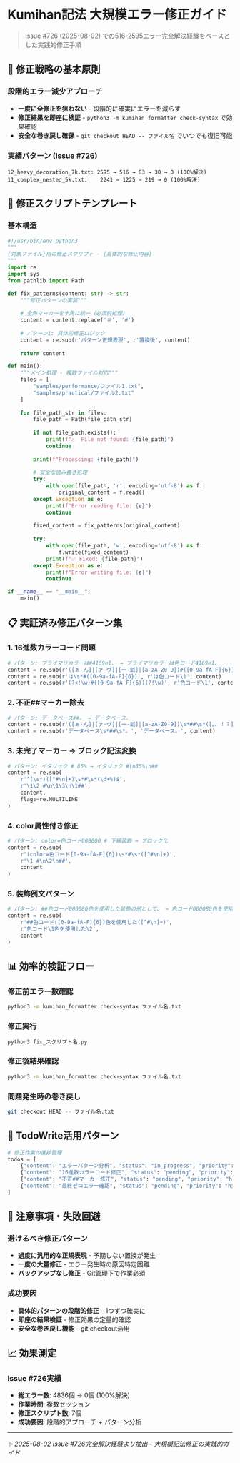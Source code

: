 # Kumihan記法 大規模エラー修正ガイド

> Issue #726 (2025-08-02) での516-2595エラー完全解決経験をベースとした実践的修正手順

## 🎯 修正戦略の基本原則

### 段階的エラー減少アプローチ
- **一度に全修正を狙わない** - 段階的に確実にエラーを減らす
- **修正結果を即座に検証** - `python3 -m kumihan_formatter check-syntax` で効果確認
- **安全な巻き戻し確保** - `git checkout HEAD -- ファイル名` でいつでも復旧可能

### 実績パターン (Issue #726)
```
12_heavy_decoration_7k.txt: 2595 → 516 → 83 → 30 → 0 (100%解決)
11_complex_nested_5k.txt:    2241 → 1225 → 219 → 0 (100%解決)
```

## 🔧 修正スクリプトテンプレート

### 基本構造
```python
#!/usr/bin/env python3
"""
{対象ファイル}用の修正スクリプト - {具体的な修正内容}
"""
import re
import sys
from pathlib import Path

def fix_patterns(content: str) -> str:
    """修正パターンの実装"""
    
    # 全角マーカーを半角に統一（必須前処理）
    content = content.replace('＃', '#')
    
    # パターン1: 具体的修正ロジック
    content = re.sub(r'パターン正規表現', r'置換後', content)
    
    return content

def main():
    """メイン処理 - 複数ファイル対応"""
    files = [
        "samples/performance/ファイル1.txt",
        "samples/practical/ファイル2.txt"
    ]
    
    for file_path_str in files:
        file_path = Path(file_path_str)
        
        if not file_path.exists():
            print(f"⚠️  File not found: {file_path}")
            continue
            
        print(f"Processing: {file_path}")
        
        # 安全な読み書き処理
        try:
            with open(file_path, 'r', encoding='utf-8') as f:
                original_content = f.read()
        except Exception as e:
            print(f"Error reading file: {e}")
            continue
        
        fixed_content = fix_patterns(original_content)
        
        try:
            with open(file_path, 'w', encoding='utf-8') as f:
                f.write(fixed_content)
            print(f"✅ Fixed: {file_path}")
        except Exception as e:
            print(f"Error writing file: {e}")
            continue

if __name__ == "__main__":
    main()
```

## 📋 実証済み修正パターン集

### 1. 16進数カラーコード問題
```python
# パターン: プライマリカラーは#4169e1、 → プライマリカラーは色コード4169e1、
content = re.sub(r'([ぁ-ん]|[ァ-ヴ]|[一-龯]|[a-zA-Z0-9])#([0-9a-fA-F]{6})([、。を])', r'\1色コード\2\3', content)
content = re.sub(r'は\s*#([0-9a-fA-F]{6})', r'は色コード\1', content)
content = re.sub(r'(?<!\w)#([0-9a-fA-F]{6})(?!\w)', r'色コード\1', content)
```

### 2. 不正##マーカー除去
```python
# パターン: データベース##。 → データベース。
content = re.sub(r'([ぁ-ん]|[ァ-ヴ]|[一-龯]|[a-zA-Z0-9])\s*##\s*([。、！？])', r'\1\2', content)
content = re.sub(r'データベース\s*##\s*。', 'データベース。', content)
```

### 3. 未完了マーカー → ブロック記法変換
```python
# パターン: イタリック # 85% → イタリック #\n85%\n##
content = re.sub(
    r'^(\s*)([^#\n]+)\s*#\s*(\d+%)$',
    r'\1\2 #\n\1\3\n\1##',
    content,
    flags=re.MULTILINE
)
```

### 4. color属性付き修正
```python
# パターン: color=色コード008000 # 下線装飾 → ブロック化
content = re.sub(
    r'(color=色コード[0-9a-fA-F]{6})\s*#\s*([^#\n]+)',
    r'\1 #\n\2\n##',
    content
)
```

### 5. 装飾例文パターン
```python
# パターン: ##色コード000080色を使用した装飾の例として、 → 色コード000080色を使用した装飾の例として、
content = re.sub(
    r'##色コード([0-9a-fA-F]{6})色を使用した([^#\n]+)',
    r'色コード\1色を使用した\2',
    content
)
```

## 📊 効率的検証フロー

### 修正前エラー数確認
```bash
python3 -m kumihan_formatter check-syntax ファイル名.txt
```

### 修正実行
```bash
python3 fix_スクリプト名.py
```

### 修正後結果確認
```bash
python3 -m kumihan_formatter check-syntax ファイル名.txt
```

### 問題発生時の巻き戻し
```bash
git checkout HEAD -- ファイル名.txt
```

## 🎯 TodoWrite活用パターン

```python
# 修正作業の進捗管理
todos = [
    {"content": "エラーパターン分析", "status": "in_progress", "priority": "high", "id": "analyze"},
    {"content": "16進数カラーコード修正", "status": "pending", "priority": "high", "id": "fix_colors"},
    {"content": "不正##マーカー修正", "status": "pending", "priority": "high", "id": "fix_markers"},
    {"content": "最終ゼロエラー確認", "status": "pending", "priority": "high", "id": "final_check"}
]
```

## 🚨 注意事項・失敗回避

### 避けるべき修正パターン
- **過度に汎用的な正規表現** - 予期しない置換が発生
- **一度の大量修正** - エラー発生時の原因特定困難
- **バックアップなし修正** - Git管理下で作業必須

### 成功要因
- **具体的パターンの段階的修正** - 1つずつ確実に
- **即座の結果検証** - 修正効果の定量的確認
- **安全な巻き戻し機能** - git checkout活用

## 📈 効果測定

### Issue #726実績
- **総エラー数**: 4836個 → 0個 (100%解決)
- **作業時間**: 複数セッション
- **修正スクリプト数**: 7個
- **成功要因**: 段階的アプローチ + パターン分析

---
*✨ 2025-08-02 Issue #726完全解決経験より抽出 - 大規模記法修正の実践的ガイド*